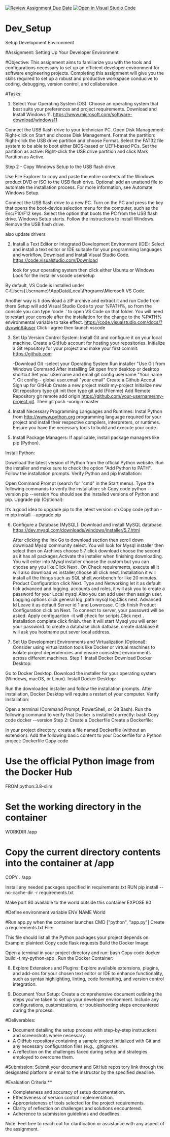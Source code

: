 [![Review Assignment Due Date](https://classroom.github.com/assets/deadline-readme-button-22041afd0340ce965d47ae6ef1cefeee28c7c493a6346c4f15d667ab976d596c.svg)](https://classroom.github.com/a/vbnbTt5m)
[![Open in Visual Studio Code](https://classroom.github.com/assets/open-in-vscode-2e0aaae1b6195c2367325f4f02e2d04e9abb55f0b24a779b69b11b9e10269abc.svg)](https://classroom.github.com/online_ide?assignment_repo_id=15293110&assignment_repo_type=AssignmentRepo)
# Dev_Setup
Setup Development Environment

#Assignment: Setting Up Your Developer Environment

#Objective:
This assignment aims to familiarize you with the tools and configurations necessary to set up an efficient developer environment for software engineering projects. Completing this assignment will give you the skills required to set up a robust and productive workspace conducive to coding, debugging, version control, and collaboration.

#Tasks:

1. Select Your Operating System (OS):
   Choose an operating system that best suits your preferences and project requirements. Download and Install Windows 11. https://www.microsoft.com/software-download/windows11

Connect the USB flash drive to your technician PC.
Open Disk Management: Right-click on Start and choose Disk Management.
Format the partition: Right-click the USB drive partition and choose Format. Select the FAT32 file system to be able to boot either BIOS-based or UEFI-based PCs.
Set the partition as active: Right-click the USB drive partition and click Mark Partition as Active.

Step 2 - Copy Windows Setup to the USB flash drive.

Use File Explorer to copy and paste the entire contents of the Windows product DVD or ISO to the USB flash drive.
Optional: add an unattend file to automate the installation process. For more information, see Automate Windows Setup.


Connect the USB flash drive to a new PC.
Turn on the PC and press the key that opens the boot-device selection menu for the computer, such as the Esc/F10/F12 keys. Select the option that boots the PC from the USB flash drive.
Windows Setup starts. Follow the instructions to install Windows.
Remove the USB flash drive.

also update drivers


2. Install a Text Editor or Integrated Development Environment (IDE):
   Select and install a text editor or IDE suitable for your programming languages and workflow. Download and Install Visual Studio Code. https://code.visualstudio.com/Download

   look for your operating system then click either Ubuntu or Windows
Look for the installer vscode usersetup

By default, VS Code is installed under C:\Users\{Username}\AppData\Local\Programs\Microsoft VS Code.

Another way is ti download a zIP archive and extract it and run Code from there
  Setup will add Visual Studio Code to your %PATH%, so from the console you can type 'code .' to open VS Code on that folder. You will need to restart your console after the installation for the change to the %PATH% environmental variable to take effect.
 https://code.visualstudio.com/docs/?dv=win64user
 Click  I agree
 then launch vscode

3. Set Up Version Control System:
   Install Git and configure it on your local machine. Create a GitHub account for hosting your repositories. Initialize a Git repository for your project and make your first commit. https://github.com

   -Download Git 
   -select your Operating System
   Run installer
   "Use Git from Windows Command
   After installling Git 
   open from desktop or desktop shortcut
   Set your uSername and email git config username "Your name
   ".
   Git config-- global user.email "your email"
   Create a Github Accout
   Sign up for GitHub
   Create a new project  mkdir my-project
   Initialize new Git repository type git init
   then type git add (Filenme)
   Add Remote Repository git remote add origin https://github.com/your-username/my-project.git.
   Then git push -uorigin master

4. Install Necessary Programming Languages and Runtimes:
  Instal Python from http://wwww.python.org programming language required for your project and install their respective compilers, interpreters, or runtimes. Ensure you have the necessary tools to build and execute your code.

5. Install Package Managers:
   If applicable, install package managers like pip (Python).

Install Python:

Download the latest version of Python from the official Python website.
Run the installer and make sure to check the option "Add Python to PATH".
Follow the installation prompts.
Verify Python and pip Installation:

Open Command Prompt (search for "cmd" in the Start menu).
Type the following commands to verify the installation:
sh
Copy code
python --version
pip --version
You should see the installed versions of Python and pip.
Upgrade pip (Optional):

It’s a good idea to upgrade pip to the latest version:
sh
Copy code
python -m pip install --upgrade pip

6. Configure a Database (MySQL):
   Download and install MySQL database. https://dev.mysql.com/downloads/windows/installer/5.7.html

   After clicking the link Go to download section then scroll down download Mysql community select.
   You will look for Mysql installer then select then on Archives choose 5.7 click download choose the second as it has all packages.Activate the installer when finishing downloading.
   You will enter into  Mysql installer  choose the custom but you can choose any you like.Click Next .
   On Check requirements, execute all it will also download vs installer,choose all click next.
   Installation it will install all the things such as SQL shell,workbench for like 20 minutes.
   Product Configuration click Next.
   Type and Networking let it as default tick advanced and logging.
   accounts and roles, it will ask you to create a password for your Local mysql.Also you can add user then assign user.
   Logging options click general log ,path mysql log.Click next.
   Advanced Id Leave it as default Server id 1 and Lowercase.
   Click finish 
   Product Configuration click on Next.
   To connect to server, your passowrd  will be asked.
   Apply configuartion -it will check for scripts.Click next .
   Installation complete click finish.
   then it will start Mysql you will enter your password.
   to create a database click datbase, create database  it will ask you hostname put sever local address.

7. Set Up Development Environments and Virtualization (Optional):
   Consider using virtualization tools like Docker or virtual machines to isolate project dependencies and ensure consistent environments across different machines.
   Step 1: Install Docker
Download Docker Desktop:

Go to Docker Desktop.
Download the installer for your operating system (Windows, macOS, or Linux).
Install Docker Desktop:

Run the downloaded installer and follow the installation prompts.
After installation, Docker Desktop will require a restart of your computer.
Verify Installation:

Open a terminal (Command Prompt, PowerShell, or Git Bash).
Run the following command to verify that Docker is installed correctly:
bash
Copy code
docker --version
Step 2: Create a Dockerfile
Create a Dockerfile:

In your project directory, create a file named Dockerfile (without an extension).
Add the following basic content to your Dockerfile for a Python project:
Dockerfile
Copy code
# Use the official Python image from the Docker Hub
FROM python:3.8-slim

# Set the working directory in the container
WORKDIR /app

# Copy the current directory contents into the container at /app
COPY . /app

 Install any needed packages specified in requirements.txt
RUN pip install --no-cache-dir -r requirements.txt

 Make port 80 available to the world outside this container
EXPOSE 80

#Define environment variable
ENV NAME World

#Run app.py when the container launches
CMD ["python", "app.py"]
Create a requirements.txt File:

This file should list all the Python packages your project depends on. Example:
plaintext
Copy code
flask
requests
Build the Docker Image:

Open a terminal in your project directory and run:
bash
Copy code
docker build -t my-python-app .
Run the Docker Container:


8. Explore Extensions and Plugins:
   Explore available extensions, plugins, and add-ons for your chosen text editor or IDE to enhance functionality, such as syntax highlighting, linting, code formatting, and version control integration.

9. Document Your Setup:
    Create a comprehensive document outlining the steps you've taken to set up your developer environment. Include any configurations, customizations, or troubleshooting steps encountered during the process. 

#Deliverables:
- Document detailing the setup process with step-by-step instructions and screenshots where necessary.
- A GitHub repository containing a sample project initialized with Git and any necessary configuration files (e.g., .gitignore).
- A reflection on the challenges faced during setup and strategies employed to overcome them.

#Submission:
Submit your document and GitHub repository link through the designated platform or email to the instructor by the specified deadline.

#Evaluation Criteria:**
- Completeness and accuracy of setup documentation.
- Effectiveness of version control implementation.
- Appropriateness of tools selected for the project requirements.
- Clarity of reflection on challenges and solutions encountered.
- Adherence to submission guidelines and deadlines.

Note: Feel free to reach out for clarification or assistance with any aspect of the assignment.
